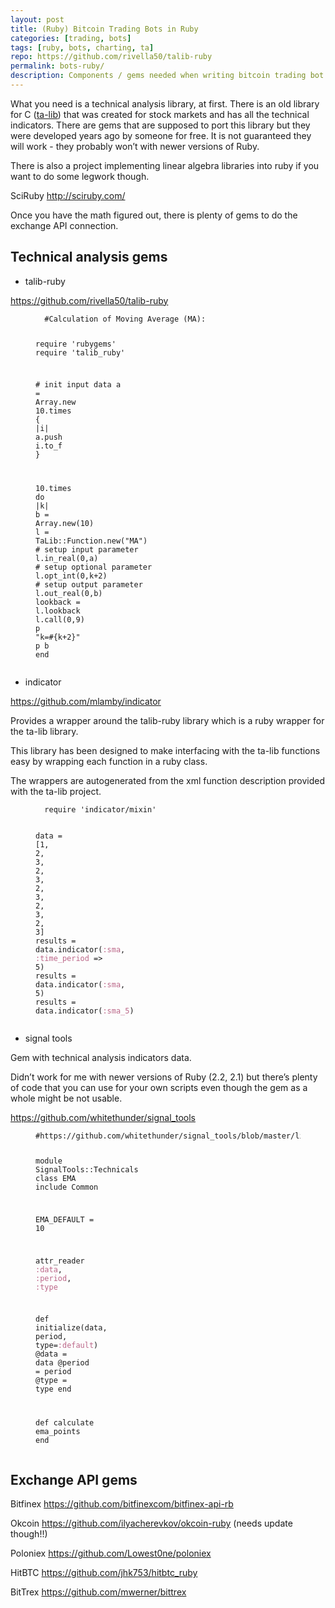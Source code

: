 ```yaml
---
layout: post
title: (Ruby) Bitcoin Trading Bots in Ruby
categories: [trading, bots]
tags: [ruby, bots, charting, ta]
repo: https://github.com/rivella50/talib-ruby
permalink: bots-ruby/
description: Components / gems needed when writing bitcoin trading bot in Ruby.
---
```


<p>What you need is a technical analysis library, at first. There is an old library for C (<a href="http://ta-lib.org/">ta-lib</a>) that was created for stock markets and has all the technical indicators. There are gems that are supposed to port this library but they were developed years ago by someone for free. It is not guaranteed they will work - they probably won’t with newer versions of Ruby.</p>

<p>There is also a project implementing linear algebra libraries into ruby if you want to do some legwork though.</p>

<p>SciRuby <a href="http://sciruby.com/">http://sciruby.com/</a></p>

<p>Once you have the math figured out, there is plenty of gems to do the exchange API connection.</p>

<h2 id="technical-analysis-gems">Technical analysis gems</h2>

<ul>
<li>talib-ruby</li>
</ul>

<p><a href="https://github.com/rivella50/talib-ruby">https://github.com/rivella50/talib-ruby</a></p>

<figure class="highlight"><pre><code class="language-ruby" data-lang="ruby">  <span class="c1">#Calculation of Moving Average (MA):</span>

<span class="nb">require</span> <span class="s1">'rubygems'</span>
<span class="nb">require</span> <span class="s1">'talib_ruby'</span>

<span class="c1"># init input data</span>
<span class="n">a</span> <span class="o">=</span> <span class="no">Array</span><span class="p">.</span><span class="nf">new</span>
<span class="mi">10</span><span class="p">.</span><span class="nf">times</span> <span class="p">{</span> <span class="o">|</span><span class="n">i</span><span class="o">|</span> <span class="n">a</span><span class="p">.</span><span class="nf">push</span> <span class="n">i</span><span class="p">.</span><span class="nf">to_f</span> <span class="p">}</span>

<span class="mi">10</span><span class="p">.</span><span class="nf">times</span> <span class="k">do</span> <span class="o">|</span><span class="n">k</span><span class="o">|</span>
<span class="n">b</span> <span class="o">=</span> <span class="no">Array</span><span class="p">.</span><span class="nf">new</span><span class="p">(</span><span class="mi">10</span><span class="p">)</span>
<span class="n">l</span> <span class="o">=</span> <span class="no">TaLib</span><span class="o">::</span><span class="no">Function</span><span class="p">.</span><span class="nf">new</span><span class="p">(</span><span class="s2">"MA"</span><span class="p">)</span>
<span class="c1"># setup input parameter</span>
<span class="n">l</span><span class="p">.</span><span class="nf">in_real</span><span class="p">(</span><span class="mi">0</span><span class="p">,</span><span class="n">a</span><span class="p">)</span>
<span class="c1"># setup optional parameter</span>
<span class="n">l</span><span class="p">.</span><span class="nf">opt_int</span><span class="p">(</span><span class="mi">0</span><span class="p">,</span><span class="n">k</span><span class="o">+</span><span class="mi">2</span><span class="p">)</span>
<span class="c1"># setup output parameter</span>
<span class="n">l</span><span class="p">.</span><span class="nf">out_real</span><span class="p">(</span><span class="mi">0</span><span class="p">,</span><span class="n">b</span><span class="p">)</span>
<span class="n">lookback</span> <span class="o">=</span> <span class="n">l</span><span class="p">.</span><span class="nf">lookback</span>
<span class="n">l</span><span class="p">.</span><span class="nf">call</span><span class="p">(</span><span class="mi">0</span><span class="p">,</span><span class="mi">9</span><span class="p">)</span>
<span class="nb">p</span> <span class="s2">"k=</span><span class="si">#{</span><span class="n">k</span><span class="o">+</span><span class="mi">2</span><span class="si">}</span><span class="s2">"</span>
<span class="nb">p</span> <span class="n">b</span>
<span class="k">end</span></code></pre></figure>

<ul>
<li>indicator</li>
</ul>

<p><a href="https://github.com/mlamby/indicator">https://github.com/mlamby/indicator</a></p>

<p>Provides a wrapper around the talib-ruby library which is a ruby wrapper for the ta-lib library.</p>

<p>This library has been designed to make interfacing with the ta-lib functions easy by wrapping each function in a ruby class.</p>

<p>The wrappers are autogenerated from the xml function description provided with the ta-lib project.</p>

<figure class="highlight"><pre><code class="language-ruby" data-lang="ruby">  <span class="nb">require</span> <span class="s1">'indicator/mixin'</span>

<span class="n">data</span> <span class="o">=</span> <span class="p">[</span><span class="mi">1</span><span class="p">,</span> <span class="mi">2</span><span class="p">,</span> <span class="mi">3</span><span class="p">,</span> <span class="mi">2</span><span class="p">,</span> <span class="mi">3</span><span class="p">,</span> <span class="mi">2</span><span class="p">,</span> <span class="mi">3</span><span class="p">,</span> <span class="mi">2</span><span class="p">,</span> <span class="mi">3</span><span class="p">,</span> <span class="mi">2</span><span class="p">,</span> <span class="mi">3</span><span class="p">]</span>
<span class="n">results</span> <span class="o">=</span> <span class="n">data</span><span class="p">.</span><span class="nf">indicator</span><span class="p">(</span><span class="ss">:sma</span><span class="p">,</span> <span class="ss">:time_period</span> <span class="o">=&gt;</span> <span class="mi">5</span><span class="p">)</span>
<span class="n">results</span> <span class="o">=</span> <span class="n">data</span><span class="p">.</span><span class="nf">indicator</span><span class="p">(</span><span class="ss">:sma</span><span class="p">,</span> <span class="mi">5</span><span class="p">)</span>
<span class="n">results</span> <span class="o">=</span> <span class="n">data</span><span class="p">.</span><span class="nf">indicator</span><span class="p">(</span><span class="ss">:sma_5</span><span class="p">)</span></code></pre></figure>

<ul>
<li>signal tools</li>
</ul>

<p>Gem with technical analysis indicators data.</p>

<p>Didn’t work for me with newer versions of Ruby (2.2, 2.1) but there’s plenty of code that you can use for your own scripts even though the gem as a whole might be not usable.</p>

<p><a href="https://github.com/whitethunder/signal_tools">https://github.com/whitethunder/signal_tools</a></p>

<figure class="highlight"><pre><code class="language-ruby" data-lang="ruby"><span class="c1">#https://github.com/whitethunder/signal_tools/blob/master/lib/signal_tools/technicals/ema.rb</span>

<span class="k">module</span> <span class="nn">SignalTools::Technicals</span>
<span class="k">class</span> <span class="nc">EMA</span>
<span class="kp">include</span> <span class="no">Common</span>

<span class="no">EMA_DEFAULT</span> <span class="o">=</span> <span class="mi">10</span>

<span class="kp">attr_reader</span> <span class="ss">:data</span><span class="p">,</span> <span class="ss">:period</span><span class="p">,</span> <span class="ss">:type</span>

<span class="k">def</span> <span class="nf">initialize</span><span class="p">(</span><span class="n">data</span><span class="p">,</span> <span class="n">period</span><span class="p">,</span> <span class="n">type</span><span class="o">=</span><span class="ss">:default</span><span class="p">)</span>
<span class="vi">@data</span> <span class="o">=</span> <span class="n">data</span>
<span class="vi">@period</span> <span class="o">=</span> <span class="n">period</span>
<span class="vi">@type</span> <span class="o">=</span> <span class="n">type</span>
<span class="k">end</span>

<span class="k">def</span> <span class="nf">calculate</span>
<span class="n">ema_points</span>
<span class="k">end</span></code></pre></figure>

<h2 id="exchange-api-gems">Exchange API gems</h2>

<p>Bitfinex <a href="https://github.com/bitfinexcom/bitfinex-api-rb">https://github.com/bitfinexcom/bitfinex-api-rb</a></p>

<p>Okcoin <a href="https://github.com/ilyacherevkov/okcoin-ruby">https://github.com/ilyacherevkov/okcoin-ruby</a> (needs update though!!)</p>

<p>Poloniex <a href="https://github.com/Lowest0ne/poloniex">https://github.com/Lowest0ne/poloniex</a></p>

<p>HitBTC <a href="https://github.com/jhk753/hitbtc_ruby">https://github.com/jhk753/hitbtc_ruby</a></p>

<p>BitTrex <a href="https://github.com/mwerner/bittrex">https://github.com/mwerner/bittrex</a></p>

<br>
